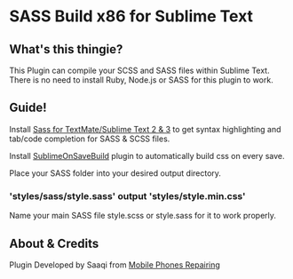# SASS Build x86 for Sublime Text

## What's this thingie?
This Plugin can compile your SCSS and SASS files within Sublime Text. There is no need to install Ruby, Node.js or SASS for this plugin to work.


## Guide!
Install [Sass for TextMate/Sublime Text 2 & 3](https://github.com/nathos/sass-textmate-bundle) to get syntax highlighting and tab/code completion for SASS & SCSS files.

Install [SublimeOnSaveBuild](https://github.com/alexnj/SublimeOnSaveBuild) plugin to automatically build css on every save.

Place your SASS folder into your desired output directory.

### 'styles/sass/style.sass' output 'styles/style.min.css'
Name your main SASS file style.scss or style.sass for it to work properly.

## About & Credits
Plugin Developed by Saaqi from [Mobile Phones Repairing](http://repair-mobiles.com/)
